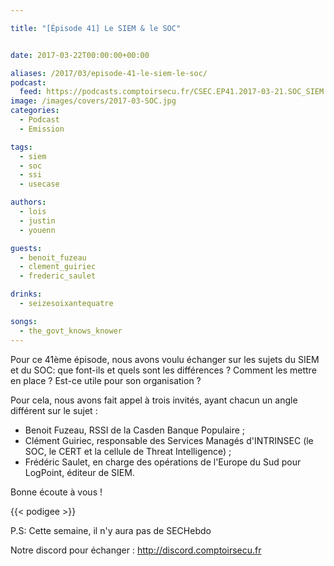 ```yaml
---

title: "[Épisode 41] Le SIEM & le SOC"


date: 2017-03-22T00:00:00+00:00

aliases: /2017/03/episode-41-le-siem-le-soc/
podcast:
  feed: https://podcasts.comptoirsecu.fr/CSEC.EP41.2017-03-21.SOC_SIEM.mp3
image: /images/covers/2017-03-SOC.jpg
categories:
  - Podcast
  - Emission

tags:
  - siem
  - soc
  - ssi
  - usecase

authors:
  - lois
  - justin
  - youenn

guests:
  - benoit_fuzeau
  - clement_guiriec
  - frederic_saulet

drinks:
  - seizesoixantequatre

songs:
  - the_govt_knows_knower
---
```

Pour ce 41ème épisode, nous avons voulu échanger sur les sujets du SIEM et du SOC: que font-ils et quels sont les différences ? Comment les mettre en place ? Est-ce utile pour son organisation ?



Pour cela, nous avons fait appel à trois invités, ayant chacun un angle différent sur le sujet :  

  * Benoit Fuzeau, RSSI de la Casden Banque Populaire ;
  * Clément Guiriec, responsable des Services Managés d'INTRINSEC (le SOC, le CERT et la cellule de Threat Intelligence) ;
  * Frédéric Saulet, en charge des opérations de l'Europe du Sud pour LogPoint, éditeur de SIEM.

Bonne écoute à vous !

{{< podigee >}}

P.S: Cette semaine, il n'y aura pas de SECHebdo

Notre discord pour échanger : <http://discord.comptoirsecu.fr>
